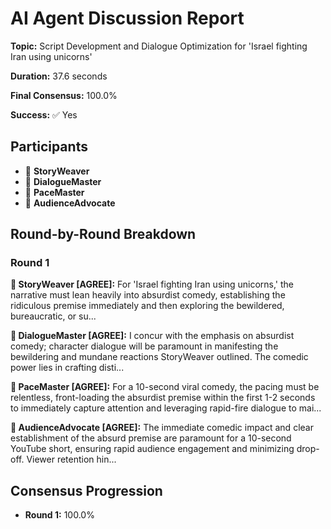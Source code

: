 # AI Agent Discussion Report

**Topic:** Script Development and Dialogue Optimization for 'Israel fighting Iran using unicorns'

**Duration:** 37.6 seconds

**Final Consensus:** 100.0%

**Success:** ✅ Yes

## Participants

- 📝 **StoryWeaver**
- 🤖 **DialogueMaster**
- 🤖 **PaceMaster**
- 🤖 **AudienceAdvocate**

## Round-by-Round Breakdown

### Round 1

**📝 StoryWeaver [AGREE]:** For 'Israel fighting Iran using unicorns,' the narrative must lean heavily into absurdist comedy, establishing the ridiculous premise immediately and then exploring the bewildered, bureaucratic, or su...

**🤖 DialogueMaster [AGREE]:** I concur with the emphasis on absurdist comedy; character dialogue will be paramount in manifesting the bewildering and mundane reactions StoryWeaver outlined. The comedic power lies in crafting disti...

**🤖 PaceMaster [AGREE]:** For a 10-second viral comedy, the pacing must be relentless, front-loading the absurdist premise within the first 1-2 seconds to immediately capture attention and leveraging rapid-fire dialogue to mai...

**🤖 AudienceAdvocate [AGREE]:** The immediate comedic impact and clear establishment of the absurd premise are paramount for a 10-second YouTube short, ensuring rapid audience engagement and minimizing drop-off. Viewer retention hin...

## Consensus Progression

- **Round 1:** 100.0%
